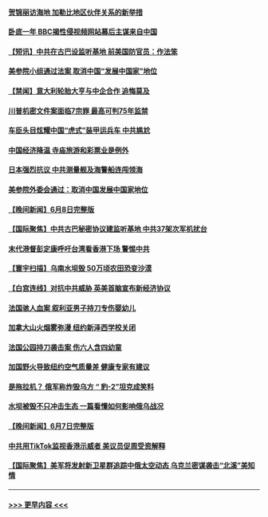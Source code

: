 #### [贺锦丽访海地 加勒比地区伙伴关系的新举措](../pages/prog202/a103728665.md?t=06100343) 
#### [卧底一年 BBC揭性侵视频网站幕后主谋来自中国](../pages/prog202/a103728667.md?t=06100343) 
#### [【短讯】中共在古巴设监听基地 前美国防官员：作法笨](../pages/prog202/a103728663.md?t=06100343) 
#### [美参院小组通过法案 取消中国“发展中国家”地位](../pages/prog202/a103728661.md?t=06100343) 
#### [【禁闻】意大利轮胎大亨与中企合作 追悔莫及](../pages/prog202/a103728597.md?t=06100343) 
#### [川普机密文件案面临7宗罪 最高可判75年监禁](../pages/prog202/a103727237.md?t=06100343) 
#### [车臣头目炫耀中国“虎式”装甲运兵车 中共尴尬](../pages/prog202/a103728461.md?t=06100343) 
#### [中国经济降温 寺庙旅游和彩票业是例外](../pages/prog202/a103728466.md?t=06100343) 
#### [日本强烈抗议 中共测量舰及海警船连闯领海](../pages/prog202/a103728447.md?t=06100343) 
#### [美参院外委会通过：取消中国发展中国家地位](../pages/prog202/a103728414.md?t=06100343) 
#### [【晚间新闻】6月8日完整版](../pages/prog202/a103728302.md?t=06100343) 
#### [【国际聚焦】中共古巴秘密协议建监听基地 中共37架次军机扰台](../pages/prog202/a103728299.md?t=06100343) 
#### [末代港督彭定康呼吁台湾看香港下场 警惕中共](../pages/prog202/a103728296.md?t=06100343) 
#### [【寰宇扫描】乌南水坝毁 50万顷农田恐变沙漠](../pages/prog202/a103728298.md?t=06100343) 
#### [【白宫连线】对抗中共威胁 英美首脑宣布新经济协议](../pages/prog202/a103728293.md?t=06100343) 
#### [法国骇人血案 叙利亚男子持刀专伤婴幼儿](../pages/prog202/a103728210.md?t=06100343) 
#### [加拿大山火烟雾弥漫 纽约新泽西学校关闭](../pages/prog202/a103728073.md?t=06100343) 
#### [法国公园持刀袭击案 伤六人含四幼童](../pages/prog202/a103728070.md?t=06100343) 
#### [加国野火导致纽约空气质量差 健康专家有建议](../pages/prog202/a103727856.md?t=06100343) 
#### [是拖拉机？ 俄军称炸毁乌方 “ 豹-2”坦克成笑料](../pages/prog202/a103727843.md?t=06100343) 
#### [水坝被毁不只冲击生态 一篇看懂如何影响俄乌战况](../pages/prog202/a103727767.md?t=06100343) 
#### [【晚间新闻】6月7日完整版](../pages/prog202/a103727636.md?t=06100343) 
#### [中共用TikTok监视香港示威者 美议员促周受资解释](../pages/prog202/a103727618.md?t=06100343) 
#### [【国际聚焦】美军将发射新卫星群追踪中俄太空动态 乌克兰密谋袭击“北溪”美知情](../pages/prog202/a103727630.md?t=06100343) 

----
#### [ >>> 更早内容 <<< ](../indexes/prog202-earlier.md)
